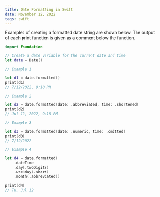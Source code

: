 ```yaml
---
title: Date Formatting in Swift
date: November 12, 2022
tags: swift
---
```


Examples of creating a formatted date string are shown below. The output of each print function is given as a comment below the function.

```swift
import Foundation

// Create a date variable for the current date and time
let date = Date()

// Example 1

let d1 = date.formatted()
print(d1)
// 7/12/2022, 9:18 PM

// Example 2

let d2 = date.formatted(date: .abbreviated, time: .shortened)
print(d2)
// Jul 12, 2022, 9:18 PM

// Example 3

let d3 = date.formatted(date: .numeric, time: .omitted)
print(d3)
// 7/12/2022

// Example 4

let d4 = date.formatted(
    .dateTime
    .day(.twoDigits)
    .weekday(.short)
    .month(.abbreviated))

print(d4)
// Tu, Jul 12
```
